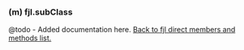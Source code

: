 ### (m) fjl.subClass
@todo - Added documentation here.
[Back to fjl direct members and methods list.](#members-and-methods)
